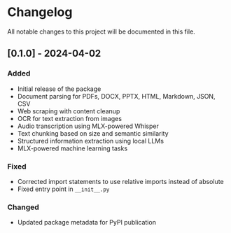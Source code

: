 # Changelog

All notable changes to this project will be documented in this file.

## [0.1.0] - 2024-04-02

### Added
- Initial release of the package
- Document parsing for PDFs, DOCX, PPTX, HTML, Markdown, JSON, CSV
- Web scraping with content cleanup
- OCR for text extraction from images
- Audio transcription using MLX-powered Whisper
- Text chunking based on size and semantic similarity
- Structured information extraction using local LLMs
- MLX-powered machine learning tasks

### Fixed
- Corrected import statements to use relative imports instead of absolute
- Fixed entry point in `__init__.py`

### Changed
- Updated package metadata for PyPI publication 